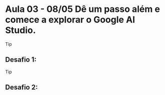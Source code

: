 # Aula 03 - 08/05 Dê um passo além e comece a explorar o Google AI Studio.

> [!TIP]
> ## Desafio 1:

> [!TIP]
> ## Desafio 2:
